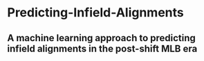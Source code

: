 # Predicting-Infield-Alignments
## A machine learning approach to predicting infield alignments in the post-shift MLB era
